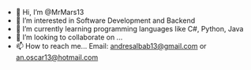 - 👋 Hi, I’m @MrMars13
- 👀 I’m interested in Software Development and Backend
- 🌱 I’m currently learning programming languages like C#, Python, Java
- 💞️ I’m looking to collaborate on ...
- 📫 How to reach me... Email: andresalbab13@gmail.com or an.oscar13@hotmail.com

<!---
MrMars13/MrMars13 is a ✨ special ✨ repository because its `README.md` (this file) appears on your GitHub profile.
You can click the Preview link to take a look at your changes.
--->
